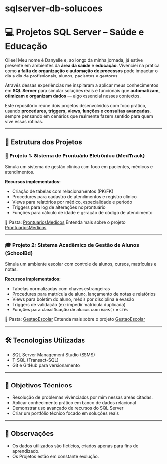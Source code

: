 # sqlserver-db-solucoes
# 💻 Projetos SQL Server – Saúde e Educação

Oiiee! Meu nome é Danyelle e, ao longo da minha jornada, já estive presente em ambientes da **área da saúde** e **educação**. Vivenciei na prática como **a falta de organização e automação de processos** pode impactar o dia a dia de profissionais, alunos, pacientes e gestores.

Através dessas experiências me inspiraram a aplicar meus conhecimentos em **SQL Server** para simular soluções reais e funcionais que **automatizam, otimizam e organizam dados** — algo essencial nesses contextos.

Este repositório reúne dois projetos desenvolvidos com foco prático, usando **procedures, triggers, views, funções e consultas avançadas**, sempre pensando em cenários que realmente fazem sentido para quem vive essas rotinas.

---

## 📂 Estrutura dos Projetos

### 🏥 Projeto 1: Sistema de Prontuário Eletrônico (MedTrack)
Simula um sistema de gestão clínica com foco em pacientes, médicos e atendimentos.

**Recursos implementados:**
- Criação de tabelas com relacionamentos (PK/FK)
- Procedures para cadastro de atendimentos e registro clínico
- Views para relatórios por médico, especialidade e período
- Triggers para log de alterações no prontuário
- Funções para cálculo de idade e geração de código de atendimento

📁 Pasta: [ProntuariosMedicos](ProntuariosMedicos/) 
Entenda mais sobre o projeto [ProntuariosMedicos](ProntuariosMedicos/README.md)

---

### 🎓 Projeto 2: Sistema Acadêmico de Gestão de Alunos (SchoolBd)
Simula um ambiente escolar com controle de alunos, cursos, matrículas e notas.

**Recursos implementados:**
- Tabelas normalizadas com chaves estrangeiras
- Procedures para matrícula de aluno, lançamento de notas e relatórios
- Views para boletim do aluno, média por disciplina e evasão
- Triggers de validação (ex: impedir matrícula duplicada)
- Funções para classificação de alunos com `RANK()` e `CTEs`

📁 Pasta: [GestaoEscolar](GestaoEscolar/)
Entenda mais sobre o projeto [GestaoEscolar](GestaoEscolar/README.md)

---

## 🛠️ Tecnologias Utilizadas
- SQL Server Management Studio (SSMS)
- T-SQL (Transact-SQL)
- Git e GitHub para versionamento

---

## 🎯 Objetivos Técnicos
- Resolução de problemas vivênciados por mim nessas areás citadas.
- Aplicar conhecimento prático em banco de dados relacional
- Demonstrar uso avançado de recursos do SQL Server
- Criar um portfólio técnico focado em soluções reais

---

## 📌 Observações
- Os dados utilizados são fictícios, criados apenas para fins de aprendizado.
- Os Projetos estão em constante evolução.


